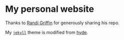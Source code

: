 # My personal website

Thanks to [Randi Griffin](https://github.com/rgriff23) for generously sharing his repo.

My [`jekyll`](http://jekyllrb.com/) theme is modified from [hyde](https://github.com/poole/hyde). 



